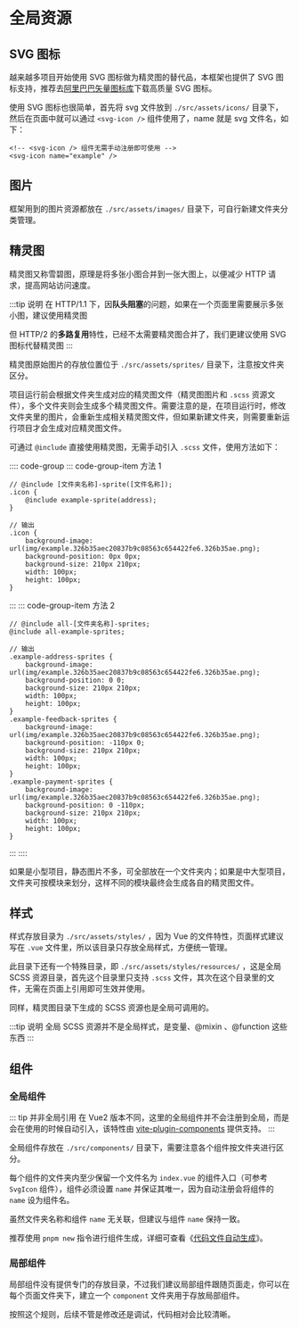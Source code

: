 # 全局资源

## SVG 图标

越来越多项目开始使用 SVG 图标做为精灵图的替代品，本框架也提供了 SVG 图标支持，推荐去[阿里巴巴矢量图标库](https://www.iconfont.cn/)下载高质量 SVG 图标。

使用 SVG 图标也很简单，首先将 svg 文件放到 `./src/assets/icons/` 目录下，然后在页面中就可以通过 `<svg-icon />` 组件使用了，name 就是 svg 文件名，如下：

```html:no-line-numbers
<!-- <svg-icon /> 组件无需手动注册即可使用 -->
<svg-icon name="example" />
```

## 图片

框架用到的图片资源都放在 `./src/assets/images/` 目录下，可自行新建文件夹分类管理。

## 精灵图

精灵图又称雪碧图，原理是将多张小图合并到一张大图上，以便减少 HTTP 请求，提高网站访问速度。

:::tip 说明
在 HTTP/1.1 下，因**队头阻塞**的问题，如果在一个页面里需要展示多张小图，建议使用精灵图

但 HTTP/2 的**多路复用**特性，已经不太需要精灵图合并了，我们更建议使用 SVG 图标代替精灵图
:::

精灵图原始图片的存放位置位于 `./src/assets/sprites/` 目录下，注意按文件夹区分。

项目运行前会根据文件夹生成对应的精灵图文件（精灵图图片和 `.scss` 资源文件），多个文件夹则会生成多个精灵图文件。需要注意的是，在项目运行时，修改文件夹里的图片，会重新生成相关精灵图文件，但如果新建文件夹，则需要重新运行项目才会生成对应精灵图文件。

可通过 `@include` 直接使用精灵图，无需手动引入 `.scss` 文件，使用方法如下：

:::: code-group
::: code-group-item 方法 1
```scss:no-line-numbers
// @include [文件夹名称]-sprite([文件名称]);
.icon {
    @include example-sprite(address);
}

// 输出
.icon {
    background-image: url(img/example.326b35aec20837b9c08563c654422fe6.326b35ae.png);
    background-position: 0px 0px;
    background-size: 210px 210px;
    width: 100px;
    height: 100px;
}
```
:::
::: code-group-item 方法 2
```scss:no-line-numbers
// @include all-[文件夹名称]-sprites;
@include all-example-sprites;

// 输出
.example-address-sprites {
    background-image: url(img/example.326b35aec20837b9c08563c654422fe6.326b35ae.png);
    background-position: 0 0;
    background-size: 210px 210px;
    width: 100px;
    height: 100px;
}
.example-feedback-sprites {
    background-image: url(img/example.326b35aec20837b9c08563c654422fe6.326b35ae.png);
    background-position: -110px 0;
    background-size: 210px 210px;
    width: 100px;
    height: 100px;
}
.example-payment-sprites {
    background-image: url(img/example.326b35aec20837b9c08563c654422fe6.326b35ae.png);
    background-position: 0 -110px;
    background-size: 210px 210px;
    width: 100px;
    height: 100px;
}
```
:::
::::

如果是小型项目，静态图片不多，可全部放在一个文件夹内；如果是中大型项目，文件夹可按模块来划分，这样不同的模块最终会生成各自的精灵图文件。

## 样式

样式存放目录为 `./src/assets/styles/` ，因为 Vue 的文件特性，页面样式建议写在 `.vue` 文件里，所以该目录只存放全局样式，方便统一管理。

此目录下还有一个特殊目录，即 `./src/assets/styles/resources/` ，这是全局 SCSS 资源目录，首先这个目录里只支持 `.scss` 文件，其次在这个目录里的文件，无需在页面上引用即可生效并使用。

同样，精灵图目录下生成的 SCSS 资源也是全局可调用的。

:::tip 说明
全局 SCSS 资源并不是全局样式，是变量、@mixin 、@function 这些东西
:::

## 组件

### 全局组件

::: tip 并非全局引用
在 Vue2 版本不同，这里的全局组件并不会注册到全局，而是会在使用的时候自动引入，该特性由 [vite-plugin-components](https://github.com/antfu/vite-plugin-components) 提供支持。
:::

全局组件存放在 `./src/components/` 目录下，需要注意各个组件按文件夹进行区分。

每个组件的文件夹内至少保留一个文件名为 `index.vue` 的组件入口（可参考 `SvgIcon` 组件），组件必须设置 `name` 并保证其唯一，因为自动注册会将组件的 `name` 设为组件名。

虽然文件夹名称和组件 `name` 无关联，但建议与组件 `name` 保持一致。

推荐使用 `pnpm new` 指令进行组件生成，详细可查看《[代码文件自动生成](plop.md)》。

### 局部组件

局部组件没有提供专门的存放目录，不过我们建议局部组件跟随页面走，你可以在每个页面文件夹下，建立一个 `component` 文件夹用于存放局部组件。

按照这个规则，后续不管是修改还是调试，代码相对会比较清晰。
